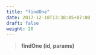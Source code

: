 ```yaml
---
title: "findOne"
date: 2017-12-18T13:38:05+07:00
draft: false
weight: 20
---
```


> **findOne (id, params)**
